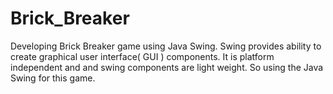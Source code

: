 # Brick_Breaker
Developing Brick Breaker game using Java Swing. Swing provides ability to create graphical user interface( GUI ) components. It is platform independent and and swing components are light weight. So using the Java Swing for this game.
